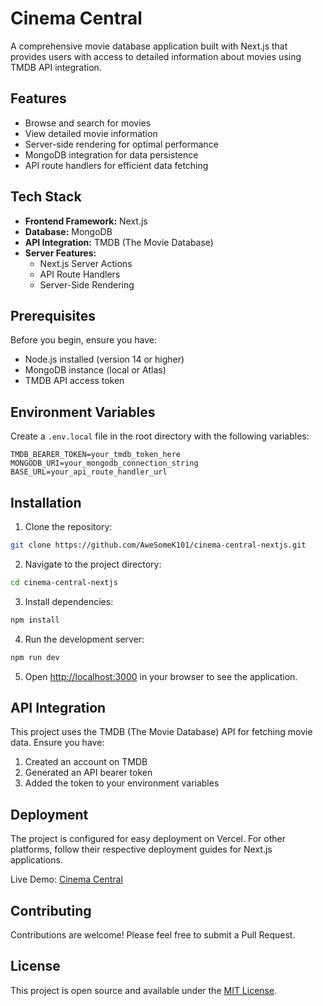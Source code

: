 # Cinema Central

A comprehensive movie database application built with Next.js that provides users with access to detailed information about movies using TMDB API integration.

## Features

- Browse and search for movies
- View detailed movie information
- Server-side rendering for optimal performance
- MongoDB integration for data persistence
- API route handlers for efficient data fetching

## Tech Stack

- **Frontend Framework:** Next.js
- **Database:** MongoDB
- **API Integration:** TMDB (The Movie Database)
- **Server Features:**
  - Next.js Server Actions
  - API Route Handlers
  - Server-Side Rendering

## Prerequisites

Before you begin, ensure you have:

- Node.js installed (version 14 or higher)
- MongoDB instance (local or Atlas)
- TMDB API access token

## Environment Variables

Create a `.env.local` file in the root directory with the following variables:

```plaintext
TMDB_BEARER_TOKEN=your_tmdb_token_here
MONGODB_URI=your_mongodb_connection_string
BASE_URL=your_api_route_handler_url
```

## Installation

1. Clone the repository:

```bash
git clone https://github.com/AweSomeK101/cinema-central-nextjs.git
```

2. Navigate to the project directory:

```bash
cd cinema-central-nextjs
```

3. Install dependencies:

```bash
npm install
```

4. Run the development server:

```bash
npm run dev
```

5. Open [http://localhost:3000](http://localhost:3000) in your browser to see the application.

## API Integration

This project uses the TMDB (The Movie Database) API for fetching movie data. Ensure you have:

1. Created an account on TMDB
2. Generated an API bearer token
3. Added the token to your environment variables

## Deployment

The project is configured for easy deployment on Vercel. For other platforms, follow their respective deployment guides for Next.js applications.

Live Demo: [Cinema Central](https://cinema-central.vercel.app/)

## Contributing

Contributions are welcome! Please feel free to submit a Pull Request.

## License

This project is open source and available under the [MIT License](LICENSE).
